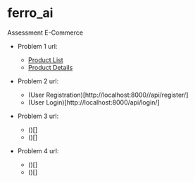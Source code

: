 # ferro_ai

Assessment E-Commerce

- Problem 1 url:
  - [Product List](http://localhost:8000/api/products/)
  - [Product Details](http://localhost:8000/api/products/1/)

- Problem 2 url:
  - (User Registration)[http://localhost:8000//api/register/]
  - (User Login)[http://localhost:8000/api/login/]

- Problem 3 url:
  - ()[]
  - ()[]

- Problem 4 url:
  - ()[]
  - ()[]

